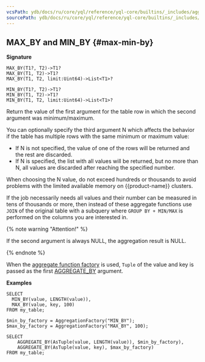 ```yaml
---
vcsPath: ydb/docs/ru/core/yql/reference/yql-core/builtins/_includes/aggregation/max_min_by.md
sourcePath: ydb/docs/ru/core/yql/reference/yql-core/builtins/_includes/aggregation/max_min_by.md
---
```

## MAX_BY and MIN_BY {#max-min-by}

**Signature**
```
MAX_BY(T1?, T2)->T1?
MAX_BY(T1, T2)->T1?
MAX_BY(T1, T2, limit:Uint64)->List<T1>?

MIN_BY(T1?, T2)->T1?
MIN_BY(T1, T2)->T1?
MIN_BY(T1, T2, limit:Uint64)->List<T1>?
```

Return the value of the first argument for the table row in which the second argument was minimum/maximum.

You can optionally specify the third argument N which affects the behavior if the table has multiple rows with the same minimum or maximum value:

* If N is not specified, the value of one of the rows will be returned and the rest are discarded.
* If N is specified, the list with all values will be returned, but no more than N, all values are discarded after reaching the specified number.

When choosing the N value, do not exceed hundreds or thousands to avoid problems with the limited available memory on {{product-name}} clusters.

If the job necessarily needs all values and their number can be measured in tens of thousands or more, then instead of these aggregate functions use `JOIN` of the original table with a subquery where `GROUP BY + MIN/MAX` is performed on the columns you are interested in.

{% note warning "Attention!" %}

If the second argument is always NULL, the aggregation result is NULL.

{% endnote %}

When the [aggregate function factory](../../basic.md#aggregationfactory) is used, `Tuple` of the value and key is passed as the first [AGGREGATE_BY](#aggregateby) argument.

**Examples**
```yql
SELECT
  MIN_BY(value, LENGTH(value)),
  MAX_BY(value, key, 100)
FROM my_table;
```

```yql
$min_by_factory = AggregationFactory("MIN_BY");
$max_by_factory = AggregationFactory("MAX_BY", 100);

SELECT
    AGGREGATE_BY(AsTuple(value, LENGTH(value)), $min_by_factory),
    AGGREGATE_BY(AsTuple(value, key), $max_by_factory)
FROM my_table;
```
